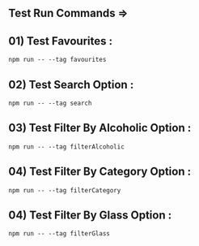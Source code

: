 
## Test Run Commands =>


## 01) Test Favourites :
    npm run -- --tag favourites
## 02) Test Search Option :
    npm run -- --tag search
## 03) Test Filter By Alcoholic Option :
    npm run -- --tag filterAlcoholic
## 04) Test Filter By Category Option :
    npm run -- --tag filterCategory
## 04) Test Filter By Glass Option :
    npm run -- --tag filterGlass
